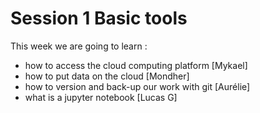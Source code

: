 # Session 1 Basic tools

This week we are going to learn :
  - how to access the cloud computing platform [Mykael]
  - how to put data on the cloud [Mondher]
  - how to version and back-up our work with git [Aurélie]
  - what is a jupyter notebook [Lucas G]
